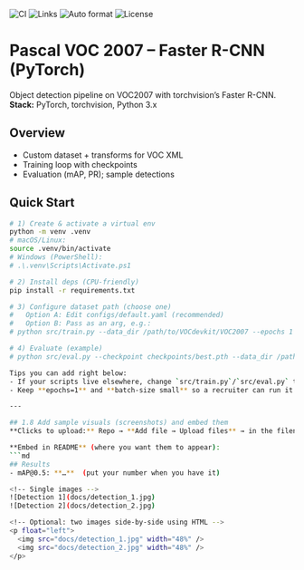 ![CI](https://github.com/JanHuberty/PascalVOC2007/actions/workflows/python-ci.yml/badge.svg)
![Links](https://github.com/JanHuberty/PascalVOC2007/actions/workflows/links.yml/badge.svg)
![Auto format](https://github.com/JanHuberty/PascalVOC2007/actions/workflows/auto-format.yml/badge.svg)
![License](https://img.shields.io/github/license/JanHuberty/PascalVOC2007)


# Pascal VOC 2007 – Faster R-CNN (PyTorch)

Object detection pipeline on VOC2007 with torchvision’s Faster R-CNN.  
**Stack:** PyTorch, torchvision, Python 3.x

## Overview
- Custom dataset + transforms for VOC XML
- Training loop with checkpoints
- Evaluation (mAP, PR); sample detections

## Quick Start
```bash
# 1) Create & activate a virtual env
python -m venv .venv
# macOS/Linux:
source .venv/bin/activate
# Windows (PowerShell):
# .\.venv\Scripts\Activate.ps1

# 2) Install deps (CPU-friendly)
pip install -r requirements.txt

# 3) Configure dataset path (choose one)
#   Option A: Edit configs/default.yaml (recommended)
#   Option B: Pass as an arg, e.g.:
# python src/train.py --data_dir /path/to/VOCdevkit/VOC2007 --epochs 1 --batch-size 2 --seed 42

# 4) Evaluate (example)
# python src/eval.py --checkpoint checkpoints/best.pth --data_dir /path/to/VOCdevkit/VOC2007

Tips you can add right below:
- If your scripts live elsewhere, change `src/train.py`/`src/eval.py` to your actual paths.
- Keep **epochs=1** and **batch-size small** so a recruiter can run it quickly.

---

## 1.8 Add sample visuals (screenshots) and embed them
**Clicks to upload:** Repo → **Add file → Upload files** → in the filename box type `docs/` then drop images (e.g., `docs/detection_1.jpg`, `docs/detection_2.jpg`) → **Commit**.

**Embed in README** (where you want them to appear):
```md
## Results
- mAP@0.5: **…**  (put your number when you have it)

<!-- Single images -->
![Detection 1](docs/detection_1.jpg)
![Detection 2](docs/detection_2.jpg)

<!-- Optional: two images side-by-side using HTML -->
<p float="left">
  <img src="docs/detection_1.jpg" width="48%" />
  <img src="docs/detection_2.jpg" width="48%" />
</p>
